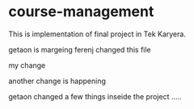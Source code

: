# course-management

This is implementation of final project in Tek Karyera.


getaon is margeing
ferenj changed this file

my change

another change is happening

getaon changed a few things inseide the project
.....
